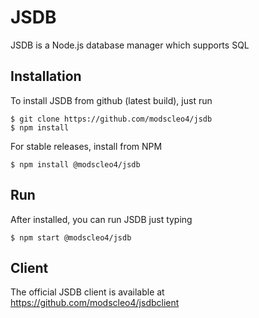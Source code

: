 # JSDB
JSDB is a Node.js database manager which supports SQL

## Installation
To install JSDB from github (latest build), just run
```
$ git clone https://github.com/modscleo4/jsdb
$ npm install
```

For stable releases, install from NPM
```
$ npm install @modscleo4/jsdb
```

## Run
After installed, you can run JSDB just typing
```
$ npm start @modscleo4/jsdb
```

## Client
The official JSDB client is available at
https://github.com/modscleo4/jsdbclient